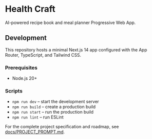 # Health Craft

AI-powered recipe book and meal planner Progressive Web App.

## Development

This repository hosts a minimal Next.js 14 app configured with the App Router, TypeScript, and Tailwind CSS.

### Prerequisites

- Node.js 20+

### Scripts

- `npm run dev` – start the development server
- `npm run build` – create a production build
- `npm run start` – run the production build
- `npm run lint` – run ESLint

For the complete project specification and roadmap, see [docs/PROJECT_PROMPT.md](docs/PROJECT_PROMPT.md).
